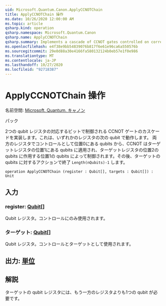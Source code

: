 ```yaml
---
uid: Microsoft.Quantum.Canon.ApplyCCNOTChain
title: ApplyCCNOTChain 操作
ms.date: 10/26/2020 12:00:00 AM
ms.topic: article
qsharp.kind: operation
qsharp.namespace: Microsoft.Quantum.Canon
qsharp.name: ApplyCCNOTChain
qsharp.summary: Implements a cascade of CCNOT gates controlled on corresponding bits of two qubit registers, acting on the next qubit of one of the registers. Starting from the qubits at position 0 in both registers as controls, CCNOT is applied to the qubit at position 1 of the target register, then controlled by the qubits at position 1 acting on the qubit at position 2 in the target register, etc., ending with an action on the target qubit in position `Length(nQubits)-1`.
ms.openlocfilehash: e4f38e9bb54839076b817f6e61e96ca6a550576b
ms.sourcegitcommit: 29e0d88a30e4166fa580132124b0eb57e1f0e986
ms.translationtype: MT
ms.contentlocale: ja-JP
ms.lasthandoff: 10/27/2020
ms.locfileid: "92718387"
---
```

# <a name="applyccnotchain-operation"></a>ApplyCCNOTChain 操作

名前空間: [Microsoft. Quantum. キャノン](xref:Microsoft.Quantum.Canon)

パック [](https://nuget.org/packages/)


2つの qubit レジスタの対応するビットで制御される CCNOT ゲートのカスケードを実装します。これは、いずれかのレジスタの次の qubit で動作します。
両方のレジスタでコントロールとして位置0にある qubits から、CCNOT はターゲットレジスタの位置1にある qubits に適用され、ターゲットレジスタの位置2の qubits に作用する位置1の qubits によって制御されます。その後、ターゲットの qubits に対するアクションで終了 `Length(nQubits)-1` します。

```qsharp
operation ApplyCCNOTChain (register : Qubit[], targets : Qubit[]) : Unit
```


## <a name="input"></a>入力

### <a name="register--qubit"></a>register: [Qubit](xref:microsoft.quantum.lang-ref.qubit)[]

Qubit レジスタ。コントロールにのみ使用されます。


### <a name="targets--qubit"></a>ターゲット: [Qubit](xref:microsoft.quantum.lang-ref.qubit)[]

Qubit レジスタ。コントロールとターゲットとして使用されます。



## <a name="output--unit"></a>出力: [単位](xref:microsoft.quantum.lang-ref.unit)



## <a name="remarks"></a>解説

ターゲットの qubit レジスタには、もう一方のレジスタよりも1つの qubit が必要です。
